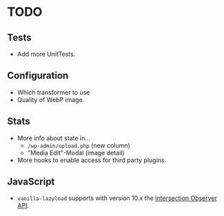 # TODO

## Tests
* Add more UnitTests.


## Configuration
* Which transformer to use
* Quality of WebP image.

## Stats
* More info about state in...
  * `/wp-admin/upload.php` (new column)
  * "Media Edit"-Modal (image detail)
* More hooks to enable access for third party plugins. 

## JavaScript
* `vanilla-lazyload` supports with version 10.x the [Intersection Observer API](https://developer.mozilla.org/en-US/docs/Web/API/Intersection_Observer_API).